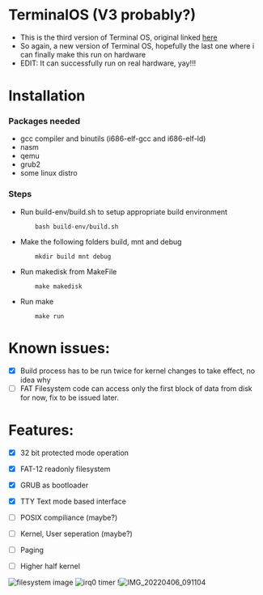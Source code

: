 # TerminalOS (V3 probably?)
- This is the third version of Terminal OS, original linked [here](https://github.com/maheswarantp/TerminalOS)
- So again, a new version of Terminal OS, hopefully the last one where i can finally make this run on hardware
- EDIT: It can successfully run on real hardware, yay!!!

# Installation

### Packages needed
- gcc compiler and binutils (i686-elf-gcc and i686-elf-ld)
- nasm
- qemu
- grub2
- some linux distro

### Steps
-   Run build-env/build.sh to setup appropriate build environment
    ```
        bash build-env/build.sh
    ```
-   Make the following folders build, mnt and debug
    ```
        mkdir build mnt debug
    ```
-   Run makedisk from MakeFile
    ```
        make makedisk
    ```
-   Run make
    ```
        make run
    ```

# Known issues:
- [x] Build process has to be run twice for kernel changes to take effect, no idea why
- [ ] FAT Filesystem code can access only the first block of data from disk for now, fix to be issued later.

# Features:
- [x] 32 bit protected mode operation
- [x] FAT-12 readonly filesystem
- [x] GRUB as bootloader
- [x] TTY Text mode based interface
- [ ] POSIX compiliance         (maybe?)

- [ ] Kernel, User seperation   (maybe?)
- [ ] Paging
- [ ] Higher half kernel

![filesystem image](assets/image.jpeg)
![irq0 timer](assets/image_2.jpeg)
!![IMG_20220406_091104](https://user-images.githubusercontent.com/58566451/163684685-1e17ce01-4f0a-432a-811c-1fbcefe010a2.jpg)
